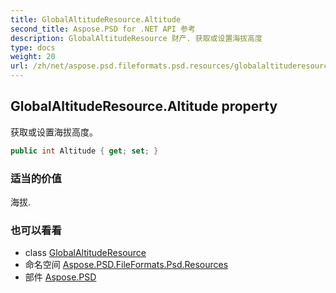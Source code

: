 ```yaml
---
title: GlobalAltitudeResource.Altitude
second_title: Aspose.PSD for .NET API 参考
description: GlobalAltitudeResource 财产. 获取或设置海拔高度
type: docs
weight: 20
url: /zh/net/aspose.psd.fileformats.psd.resources/globalaltituderesource/altitude/
---
```

## GlobalAltitudeResource.Altitude property

获取或设置海拔高度。

```csharp
public int Altitude { get; set; }
```

### 适当的价值

海拔.

### 也可以看看

* class [GlobalAltitudeResource](../)
* 命名空间 [Aspose.PSD.FileFormats.Psd.Resources](../../globalaltituderesource/)
* 部件 [Aspose.PSD](../../../)


